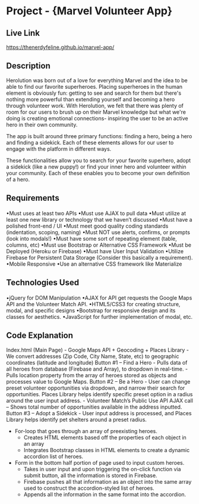 # Project - {Marvel Volunteer App}

## Live Link
https://thenerdyfeline.github.io/marvel-app/

## Description

Herolution was born out of a love for everything Marvel and the idea to be able to find our favorite superheroes. Placing superheroes in the human element is obviously fun: getting to see and search for them but there's nothing more powerful than extending yourself and becoming a hero through volunteer work. With Herolution, we felt that there was plenty of room for our users to brush up on their Marvel knowledge but what we're doing is creating emotional connections- inspiring the user to be an active hero in their own community.

The app is built around three primary functions: finding a hero, being a hero and finding a sidekick. Each of these elements allows for our user to engage with the platform in different ways.

These functionalities allow you to search for your favorite superhero, adopt a sidekick (like a new puppy!) or find your inner hero and volunteer within your community. Each of these enables you to become your own definition of a hero.
                    
## Requirements
####

•Must uses at least two APIs
•Must use AJAX to pull data
•Must utilize at least one new library or technology that we haven’t discussed
•Must have a polished front-end / UI
•Must meet good quality coding standards (indentation, scoping, naming)
•Must NOT use alerts, confirms, or prompts (look into modals!)
•Must have some sort of repeating element (table, columns, etc)
•Must use Bootstrap or Alternative CSS Framework
•Must be Deployed (Heroku or Firebase)
•Must have User Input Validation
•Utilize Firebase for Persistent Data Storage (Consider this basically a
requirement).
•Mobile Responsive
•Use an alternative CSS framework like Materialize

## Technologies Used
#### 
•jQuery for DOM Manipulation
•AJAX for API get requests the Google Maps API and the Volunteer Match API.
•HTML5/CSS3 for creating structure, modal, and specific designs
•Bootstrap for responsive design and its classes for aesthetics.
•JavaScript for further implementation of modal, etc.


## Code Explanation
Index.html (Main Page)
    - Google Maps API + Geocoding + Places Library
        - We convert addresses (Zip Code, City Name, State, etc) to geographic             coordinates (latitude and longitude)
Button #1 – Find a Hero
    - Pulls data of all heroes from database (Firebase and Array), to dropdown in         real-time.
    - Pulls location property from the array of heroes stored as objects and processes     value to Google Maps.
Button #2 – Be a Hero
    - User can change preset volunteer opportunities via dropdown, and narrow their     search for opportunities. Places Library helps identify specific preset option in     a radius around the user input address.
    - Volunteer Match’s Public Use API AJAX call – Shows total number of opportunities     available in the address inputted.
Button #3 – Adopt a Sidekick
    - User input address is processed, and Places Library helps identify pet shelters     around a preset radius.
- For-loop that goes through an array of preexisting heroes.
    - Creates HTML elements based off the properties of each object in an array
    - Integrates Bootstrap classes in HTML elements to create a dynamic accordion list     of heroes.
- Form in the bottom half portion of page used to input custom heroes.
    - Takes in user input and upon triggering the on-click function via submit button,     all the information is stored in Firebase.
    - Firebase pushes all that information as an object into the same array used to     construct the accordion-styled list of heroes. 
    - Appends all the information in the same format into the accordion.
